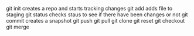 git init creates a repo and starts tracking changes
git add adds file to staging
git status checks staus to see if there have been changes or not
git commit creates a snapshot
git push 
git pull
git clone
git reset
git checkout
git merge
